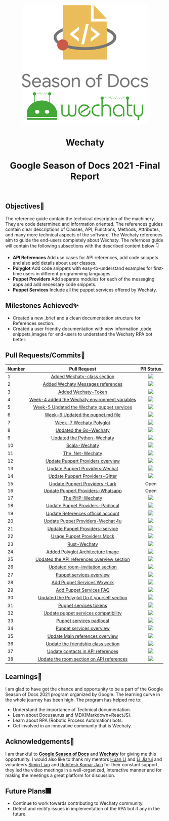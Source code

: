 <div align ="center">
<img src="assets/gsod-2021-1.svg" width="400" />
<br />
<img src="assets/gsod-2021-2.svg" width="400" />
<br />
<h1>Wechaty</h1>
<h1> Google Season of Docs 2021 -Final Report</h1>
<br>
</div>

## Objectives🧿

The reference guide contain the technical description of the machinery. They are code determined and information oriented. The references guides contain clear descriptions of Classes, API, Functions, Methods, Attributes, and many more technical aspects of the software. The Wechaty references aim to guide the end-users completely about Wechaty.
The refernces guide will contain the following subsections with the described content below 👇
* **API References**
Add use cases for API references, add code snippets and also add details about user classes.
* **Polyglot**
Add code snippets with easy-to-understand examples for first-time users in different programming languages.
* **Puppet Providers**
Add separate modules for each of the messaging apps and add necessary code snippets.
* **Puppet Services**
Include all the puppet services offered by Wechaty.

## Milestones Achieved✨

* Created a new ,brief and a clean documentation structure for References section.
* Created a user friendly  documentation with new information ,code snippets,images for end-users to understand the Wechaty RPA bot better.

## Pull Requests/Commits📔

|**Number**|**Pull Request**                                                                                           | **PR Status** |
|:---------|:------------------------------------------------------------------------------------------------------:|:----------------:|
| 1 | [Added Wechaty-class section](https://github.com/wechaty/wechaty.js.org/pull/913)                      | <img src="https://img.shields.io/badge/Pull%20request: 913-Merged-blueviolet" />      |
| 2| [Added Wechaty Messages references](https://github.com/wechaty/wechaty.js.org/pull/916)  | <img src="https://img.shields.io/badge/Pull%20request: 916-Merged-blueviolet" />              |
| 3| [Added Wechaty-Token](https://github.com/wechaty/wechaty.js.org/pull/919) | <img src="https://img.shields.io/badge/Pull%20request: 919-Merged-blueviolet" />       |       
| 4| [Week-4 added the Wechaty environment variables](https://github.com/wechaty/wechaty.js.org/pull/933) | <img src="https://img.shields.io/badge/Pull%20request: 933-Merged-blueviolet" />             |
| 5| [Week-5 Updated the Wechaty puppet services](https://github.com/wechaty/wechaty.js.org/pull/965) | <img src="https://img.shields.io/badge/Pull%20request: 965-Merged-blueviolet" />              |
| 6| [Week-6 Updated the puppet.md file](https://github.com/wechaty/wechaty.js.org/pull/972) |<img src="https://img.shields.io/badge/Pull%20request: 972-Merged-blueviolet" />             |
| 7| [Week-7 Wechaty Polyglot](https://github.com/wechaty/wechaty.js.org/pull/1013)    | <img src="https://img.shields.io/badge/Pull%20request: 1013-Merged-blueviolet" />            |
| 8| [Updated the Go-Wechaty](https://github.com/wechaty/wechaty.js.org/pull/1050)   | <img src="https://img.shields.io/badge/Pull%20request: 1050-Merged-blueviolet" />              |
| 9| [Updated the Python-Wechaty](https://github.com/wechaty/wechaty.js.org/pull/1057)     |<img src="https://img.shields.io/badge/Pull%20request: 1057-Merged-blueviolet" />              |
|10| [Scala-Wechaty](https://github.com/wechaty/wechaty.js.org/pull/1096)     | <img src="https://img.shields.io/badge/Pull%20request: 1096-Merged-blueviolet" />             |
|11| [The .Net-Wechaty](https://github.com/wechaty/wechaty.js.org/pull/1100)      | <img src="https://img.shields.io/badge/Pull%20request: 1100-Merged-blueviolet" />              |
|12| [Update Puppert Providers overview](https://github.com/wechaty/wechaty.js.org/pull/1107)   |<img src="https://img.shields.io/badge/Pull%20request: 1107-Merged-blueviolet" />             |
|13| [Update Puppert Providers:Wechat](https://github.com/wechaty/wechaty.js.org/pull/1108)    | <img src="https://img.shields.io/badge/Pull%20request: 1108-Merged-blueviolet" />             |
|14| [Update Puppert Providers-Gitter](https://github.com/wechaty/wechaty.js.org/pull/1110)    |<img src="https://img.shields.io/badge/Pull%20request: 1110-Merged-blueviolet" />            |
|15| [Update Puppert Providers -Lark](https://github.com/wechaty/wechaty.js.org/pull/1152)   | Open             |
|16| [Update Puppert Providers-Whatsapp](https://github.com/wechaty/wechaty.js.org/pull/1153)        | Open             |
|17| [The PHP-Wechaty](https://github.com/wechaty/wechaty.js.org/pull/1156)    | <img src="https://img.shields.io/badge/Pull%20request: 1156-Merged-blueviolet" />            |
|18| [Update Puppet Providers-Padlocal](https://github.com/wechaty/wechaty.js.org/pull/1195)  | <img src="https://img.shields.io/badge/Pull%20request: 1195-Merged-blueviolet" />          |
|19| [Update References official account](https://github.com/wechaty/wechaty.js.org/pull/1208)   | <img src="https://img.shields.io/badge/Pull%20request: 1208-Merged-blueviolet" />              |
|20| [Update Puppet Providers-Wechat 4u](https://github.com/wechaty/wechaty.js.org/pull/1211)   | <img src="https://img.shields.io/badge/Pull%20request: 1211-Merged-blueviolet" />            |
|21| [Update Puppet Providers-service](https://github.com/wechaty/wechaty.js.org/pull/1212)        | <img src="https://img.shields.io/badge/Pull%20request: 1212-Merged-blueviolet" />              |
|22| [Usage Puppet Providers Mock](https://github.com/wechaty/wechaty.js.org/pull/1220)       | <img src="https://img.shields.io/badge/Pull%20request: 1220-Merged-blueviolet" />                  |
|23| [Rust-Wechaty](https://github.com/wechaty/wechaty.js.org/pull/1231)      | <img src="https://img.shields.io/badge/Pull%20request: 1231-Merged-blueviolet" />             |
|24| [Added Polyglot Architecture Image](https://github.com/wechaty/wechaty.js.org/pull/1233)     |<img src="https://img.shields.io/badge/Pull%20request: 1233-Merged-blueviolet" />              |
|25| [Updated the API references overview section](https://github.com/wechaty/wechaty.js.org/pull/1261)     | <img src="https://img.shields.io/badge/Pull%20request: 1261-Merged-blueviolet" />              |
|26| [Updated room-invitation section](https://github.com/wechaty/wechaty.js.org/pull/1265)       | <img src="https://img.shields.io/badge/Pull%20request: 1265-Merged-blueviolet" />             |
|27| [Puppet services overview](https://github.com/wechaty/wechaty.js.org/pull/1277)          | <img src="https://img.shields.io/badge/Pull%20request: 1277-Merged-blueviolet" />              |
|28| [Add Puppet Services Wxwork](https://github.com/wechaty/wechaty.js.org/pull/1285)      | <img src="https://img.shields.io/badge/Pull%20request: 1285-Merged-blueviolet" />              |
|29| [Add Puppet Services FAQ](https://github.com/wechaty/wechaty.js.org/pull/1284)      |<img src="https://img.shields.io/badge/Pull%20request: 1284-Merged-blueviolet" />             |
|30| [Updated the Polyglot Do it yourself section](https://github.com/wechaty/wechaty.js.org/pull/1283)  | <img src="https://img.shields.io/badge/Pull%20request: 12833-Merged-blueviolet" />              |
|31| [Puppet services tokens](https://github.com/wechaty/wechaty.js.org/pull/1282)       | <img src="https://img.shields.io/badge/Pull%20request: 1282-Merged-blueviolet" />              |
|32| [Update puppet services compatibility](https://github.com/wechaty/wechaty.js.org/pull/1279)       | <img src="https://img.shields.io/badge/Pull%20request: 1279-Merged-blueviolet" />              |
|33| [Puppet services padlocal](https://github.com/wechaty/wechaty.js.org/pull/1278)       |<img src="https://img.shields.io/badge/Pull%20request: 1278-Merged-blueviolet" />             |
|34| [Puppet services overview ](https://github.com/wechaty/wechaty.js.org/pull/1277)           |<img src="https://img.shields.io/badge/Pull%20request: 1277-Merged-blueviolet" />             |
|35| [Update Main references overview](https://github.com/wechaty/wechaty.js.org/pull/1286)          |<img src="https://img.shields.io/badge/Pull%20request: 1286-Merged-blueviolet" />            |
|36| [Update the friendship class section](https://github.com/wechaty/wechaty.js.org/pull/1289)       |<img src="https://img.shields.io/badge/Pull%20request: 1289-Merged-blueviolet" />               |
|37| [Update contacts in API references](https://github.com/wechaty/wechaty.js.org/pull/1290)    |<img src="https://img.shields.io/badge/Pull%20request: 1290-Merged-blueviolet" />               |
|38| [Update the room section on API references](https://github.com/wechaty/wechaty.js.org/pull/1294)    |<img src="https://img.shields.io/badge/Pull%20request: 1294-Merged-blueviolet" />               |
 

## Learnings🥇

I am glad to have got the chance and opportunity to be a part of the Google Season of Docs 2021 program organized by Google. The learning curve in the whole journey has been high. The program has helped me to:
* Understand the importance of Technical documentation.
* Learn about Docusaurus and MDX(Markdown+ReactJS).
* Learn about RPA (Robotic Process Automation) bots.
* Get involved in an innovative community that is  Wechaty.

## Acknowledgements🎉

I am thankful to **[Google Season of Docs](https://developers.google.com/season-of-docs)** and **[Wechaty](https://wechaty.js.org/)** for giving me this opportunity. I would also like to thank my mentors [Huan LI](https://github.com/huan) and [Li Jiarui](https://github.com/lijiarui) and volunteers [Simin Liao](https://github.com/proudofsimin) and [Rohitesh Kumar Jain](https://github.com/Rohitesh-Kumar-Jain) for their constant support, they led the video meetings in a well-organized, interactive manner and for making the meetings a  great platform for discussion.

## Future Plans🎆

* Continue to work towards contributing to Wechaty community.
* Detect and rectify issues in implementation of the RPA bot if any in the future.
